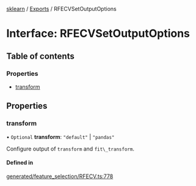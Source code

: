 [sklearn](../readme.md) / [Exports](../modules.md) / RFECVSetOutputOptions

# Interface: RFECVSetOutputOptions

## Table of contents

### Properties

- [transform](RFECVSetOutputOptions.md#transform)

## Properties

### transform

• `Optional` **transform**: ``"default"`` \| ``"pandas"``

Configure output of `transform` and `fit\_transform`.

#### Defined in

[generated/feature_selection/RFECV.ts:778](https://github.com/transitive-bullshit/scikit-learn-ts/blob/367336a/packages/sklearn/src/generated/feature_selection/RFECV.ts#L778)
